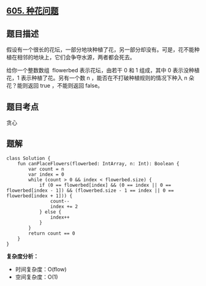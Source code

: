 ## [605. 种花问题](https://leetcode.cn/problems/can-place-flowers/)

## 题目描述

假设有一个很长的花坛，一部分地块种植了花，另一部分却没有。可是，花不能种植在相邻的地块上，它们会争夺水源，两者都会死去。

给你一个整数数组  flowerbed 表示花坛，由若干 0 和 1 组成，其中 0 表示没种植花，1 表示种植了花。另有一个数 n ，能否在不打破种植规则的情况下种入 n 朵花？能则返回 true ，不能则返回 false。

## 题目考点

贪心

## 题解
 
```
class Solution {
    fun canPlaceFlowers(flowerbed: IntArray, n: Int): Boolean {
        var count = n
        var index = 0
        while (count > 0 && index < flowerbed.size) {
            if (0 == flowerbed[index] && (0 == index || 0 == flowerbed[index - 1]) && (flowerbed.size - 1 == index || 0 == flowerbed[index + 1])) {
                count--
                index += 2
            } else {
                index++
            }
        }
        return count == 0
    }
}
```

**复杂度分析：**

- 时间复杂度：O(flow)
- 空间复杂度：O(1) 
